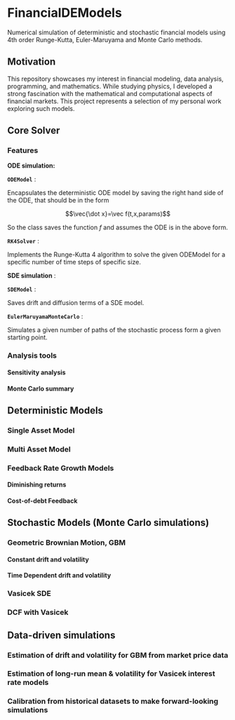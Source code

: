 # FinancialDEModels
Numerical simulation of deterministic and stochastic financial models using 4th order Runge-Kutta, Euler-Maruyama and Monte Carlo methods.
## Motivation
This repository showcases my interest in financial modeling, data analysis, programming, and mathematics. While studying physics, I developed a strong fascination with the mathematical and computational aspects of financial markets. This project represents a selection of my personal work exploring such models.
## Core Solver
### Features
**ODE simulation:**

**`ODEModel`** : 

Encapsulates the deterministic ODE model by saving the right hand side of the ODE, that should be in the form 

$$\vec{\dot x}=\vec f(t,x,params)$$

So the class saves the function $f$ and assumes the ODE is in the above form.

**`RK4Solver`** : 

Implements the Runge-Kutta 4 algorithm to solve the given ODEModel for a specific number of time steps of specific size.

**SDE simulation** : 

**`SDEModel`** :

Saves drift and diffusion terms of a SDE model.

**`EulerMaruyamaMonteCarlo`** :

Simulates a given number of paths of the stochastic process form a given starting point.


### Analysis tools
#### Sensitivity analysis
#### Monte Carlo summary


## Deterministic Models
### Single Asset Model
### Multi Asset Model
### Feedback Rate Growth Models
#### Diminishing returns
#### Cost-of-debt Feedback
## Stochastic Models (Monte Carlo simulations)
### Geometric Brownian Motion, GBM
#### Constant drift and volatility
#### Time Dependent drift and volatility
### Vasicek SDE
### DCF with Vasicek

## Data-driven simulations
### Estimation of drift and volatility for GBM from market price data
### Estimation of long-run mean & volatility for Vasicek interest rate models
### Calibration from historical datasets to make forward-looking simulations
